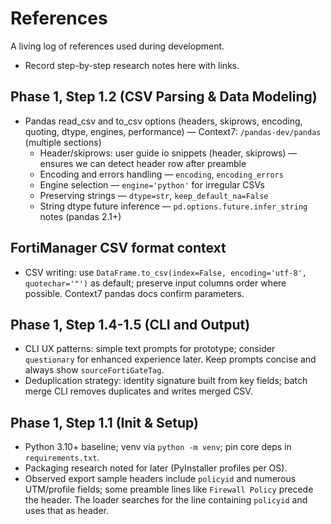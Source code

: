 # References

A living log of references used during development.

- Record step-by-step research notes here with links.

## Phase 1, Step 1.2 (CSV Parsing & Data Modeling)

- Pandas read_csv and to_csv options (headers, skiprows, encoding, quoting, dtype, engines, performance) — Context7: `/pandas-dev/pandas` (multiple sections)
  - Header/skiprows: user guide io snippets (header, skiprows) — ensures we can detect header row after preamble
  - Encoding and errors handling — `encoding`, `encoding_errors`
  - Engine selection — `engine='python'` for irregular CSVs
  - Preserving strings — `dtype=str`, `keep_default_na=False`
  - String dtype future inference — `pd.options.future.infer_string` notes (pandas 2.1+)

## FortiManager CSV format context

- CSV writing: use `DataFrame.to_csv(index=False, encoding='utf-8', quotechar='"')` as default; preserve input columns order where possible. Context7 pandas docs confirm parameters.

## Phase 1, Step 1.4-1.5 (CLI and Output)

- CLI UX patterns: simple text prompts for prototype; consider `questionary` for enhanced experience later. Keep prompts concise and always show `sourceFortiGateTag`.
- Deduplication strategy: identity signature built from key fields; batch merge CLI removes duplicates and writes merged CSV.

## Phase 1, Step 1.1 (Init & Setup)

- Python 3.10+ baseline; venv via `python -m venv`; pin core deps in `requirements.txt`.
- Packaging research noted for later (PyInstaller profiles per OS).
- Observed export sample headers include `policyid` and numerous UTM/profile fields; some preamble lines like `Firewall Policy` precede the header. The loader searches for the line containing `policyid` and uses that as header.

